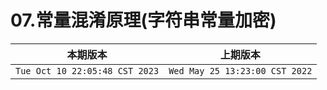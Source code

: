 # 07.常量混淆原理(字符串常量加密)

|本期版本| 上期版本
|:---:|:---:
`Tue Oct 10 22:05:48 CST 2023` | `Wed May 25 13:23:00 CST 2022`
